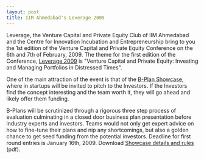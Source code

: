 ```yaml
---
layout: post
title: IIM Ahmedabad's Leverage 2009
---
```


Leverage, the Venture Capital and Private Equity Club of IIM Ahmedabad and the Centre for Innovation Incubation and Entrepreneurship bring to you the 1st edition of the Venture Capital and Private Equity Conference on the 6th and 7th of February, 2009. The theme for the first edition of the Conference, <a href="http://www.ciieindia.org/?page_id=107">Leverage 2009</a> is "Venture Capital and Private Equity: Investing and Managing Portfolios in Distressed Times".

One of the main attraction of the event is that of the <a href="http://www.ciieindia.org/?page_id=108">B-Plan Showcase</a>, where in startups will be invited to pitch to the Investors. If the Investors find the concept interesting and the team worth it, they will go ahead and likely offer them funding.

B-Plans will be scrutinized through a rigorous three step process of evaluation culminating in a closed door business plan presentation before industry experts and investors. Teams would not only get expert advice on how to fine-tune their plans and nip any shortcomings, but also a golden chance to get seed funding from the potential investors. Deadline for first round entries is January 16th, 2009. Download <a href="">Showcase details and rules</a> (pdf).
